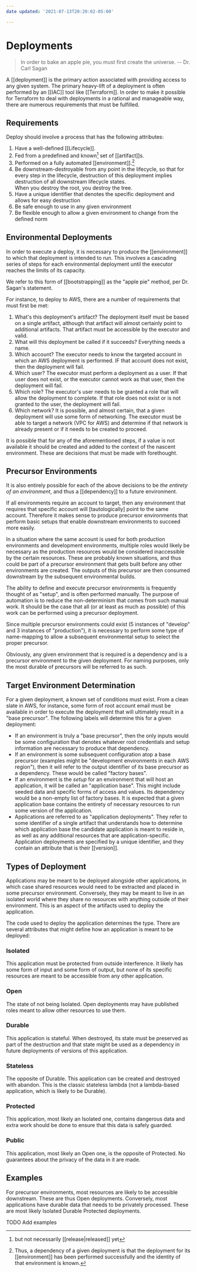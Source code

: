 ```yaml
---
date updated: '2021-07-13T20:20:02-05:00'

---
```


# Deployments

> In order to bake an apple pie, you must first create the universe.  -- Dr. Carl Sagan

A [[deployment]] is the primary action associated with providing access to any given system.  The primary heavy-lift of a deployment is often performed by an [[IAC]] tool like [[Terraform]].  In order to make it possible for Terraform to deal with deployments in a rational and manageable way, there are numerous requirements that must be fulfilled.

## Requirements

Deploy should involve a process that has the following attributes:

1. Have a well-defined [[Lifecycle]].
2. Fed from a predefined and known[^known] set of [[artifact]]s.
3. Performed on a fully automated [[environment]].[^env1]
4. Be downstream-destroyable from any point in the lifecycle, so that for every step in the lifecycle, destruction of this deployment implies destruction of all downstream lifecycle states.<br/>When you destroy the root, you destroy the tree.
5. Have a unique identifier that denotes the specific deployment and allows for easy destruction
6. Be safe enough to use in any given environment
7. Be flexible enough to allow a given environment to change from the defined norm

## Environmental Deployments

In order to execute a deploy, it is necessary to produce the [[environment]] to which that deployment is intended to run.  This involves a cascading series of steps for each environmental deployment until the executor reaches the limits of its capacity.

We refer to this form of [[bootstrapping]] as the "apple pie" method, per Dr. Sagan's statement.

For instance, to deploy to AWS, there are a number of requirements that must first be met:

1. What's this deployment's artifact?  The deployment itself must be based on a single artifact, although that artifact will almost certainly point to additional artifacts.  That artifact must be accessible by the executor and valid.
2. What will this deployment be called if it succeeds?  Everything needs a name.
3. Which account?  The executor needs to know the targeted account in which an AWS deployment is performed.  IF that account does not exist, then the deployment will fail.
4. Which user? The executor must perform a deployment as a user.  If that user does not exist, or the executor cannot work as that user, then the deployment will fail.
5. Which role?  The executor's user needs to be granted a role that will allow the deployment to complete.  If that role does not exist or is not granted to the user, the deployment will fail.
6. Which network?  It is possible, and almost certain, that a given deployment will use some form of networking.  The executor must be able to target a network (VPC for AWS) and determine if that network is already present or if it needs to be created to proceed.

It is possible that for any of the aforementioned steps, if a value is not available it should be created and added to the context of the nascent environment.
These are decisions that must be made with forethought.

## Precursor Environments

It is also entirely possible for each of the above decisions to be _the entirety of an environment_, and thus a [[dependency]] to a future environment.

If all environments require an account to target, then any environment that requires that specific account will [tautologically] point to the same account.  Therefore it makes sense to produce precursor environments that perform basic setups that enable downstream environments to succeed more easily.

In a situation where the same account is used for both production environments and development environments, multiple roles would likely be necessary as the production resources would be considered inaccessible by the certain resources.  These are probably known situations, and thus could be part of a precursor environment that gets built before any other environments are created.  The outputs of this precursor are then consumed downstream by the subsequent environmental builds.

The ability to define and execute precursor environments is frequently thought of as "setup", and is often performed manually.  The purpose of automation is to reduce the non-determinism that comes from such manual work.  It should be the case that all (or at least as much as possible) of this work can be performed using a precursor deployment.

Since multiple precursor environments could exist (5 instances of "develop" and 3 instances of "production"), it is necessary to perform some type of name-mapping to allow a subsequent environmental setup to select the proper precursor.

Obviously, any given environment that is required is a dependency and is a precursor environment to the given deployment.  For naming purposes, only the most durable of precursors will be referred to as such.

## Target Environment Determination

For a given deployment, a known set of conditions must exist.  From a clean slate in AWS, for instance, some form of root account email must be available in order to execute the deployment that will ultimately result in a "base precursor".
The following labels will determine this for a given deployment:

- If an environment is truly a "base precursor", then the only inputs would be some configuration that denotes whatever root credentials and setup information are necessary to produce that dependency.
- If an environment is some subsequent configuration atop a base precursor (examples might be "development environments in each AWS region"), then it will refer to the output identifier of its base precursor as a dependency.  These would be called "factory bases".
- If an environment is the _setup_ for an environment that will host an application, it will be called an "application base".  This might include seeded data and specific forms of access and values.  Its dependency would be a non-empty list of factory bases.  It is expected that a given application base contains the entirety of necessary resources to run some version of the application.
- Applications are referred to as "application deployments".  They refer to some identifier of a single artifact that understands how to determine which application base the candidate application is meant to reside in, as well as any additional resources that are application-specific.<br/>Application deployments are specified by a unique identifier, and they contain an attribute that is their [[version]].

## Types of Deployment

Applications may be meant to be deployed alongside other applications, in which case shared resources would need to be extracted and placed in some precursor environment.  Conversely, they may be meant to live in an isolated world where they share no resources with anything outside of their environment.  This is an aspect of the artifacts used to deploy the application.

The code used to deploy the application determines the type.  There are several attributes that might define how an application is meant to be deployed:

### Isolated

This application must be protected from outside interference.  It likely has some form of input and some form of output, but none of its specific resources are meant to be accessible from any other application.

### Open

The state of not being Isolated.  Open deployments may have published roles meant to allow other resources to use them.

### Durable

This application is stateful. When destroyed, its state must be preserved as part of the destruction and that state might be used as a dependency in future deployments of versions of this application.

### Stateless

The opposite of Durable.  This application can be created and destroyed with abandon.  This is the classic stateless lambda (not a lambda-based application, which is likely to be Durable).

### Protected

This application, most likely an Isolated one, contains dangerous data and extra work should be done to ensure that this data is safely guarded.

### Public

This application, most likely an Open one, is the opposite of Protected.  No guarantees about the privacy of the data in it are made.

## Examples

For precursor environments, most resources are likely to be accessible downstream.  These are thus Open deployments.  Conversely, most applications have durable data that needs to be privately processed.  These are most likely Isolated Durable Protected deployments.

TODO Add examples

[^known]: but not necessarily [[release|released]] yet
[^env1]:   Thus, a dependency of a given deployment is that the deployment for its [[environment]] has been performed successfully and the identity of that environment is known.
